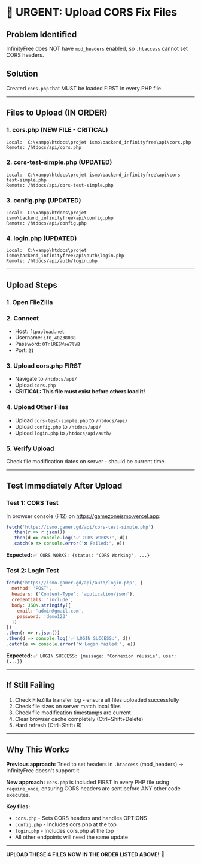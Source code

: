 # 🚨 URGENT: Upload CORS Fix Files

## Problem Identified
InfinityFree does NOT have `mod_headers` enabled, so `.htaccess` cannot set CORS headers.

## Solution
Created `cors.php` that MUST be loaded FIRST in every PHP file.

---

## Files to Upload (IN ORDER)

### 1. cors.php (NEW FILE - CRITICAL)
```
Local:  C:\xampp\htdocs\projet ismo\backend_infinityfree\api\cors.php
Remote: /htdocs/api/cors.php
```

### 2. cors-test-simple.php (UPDATED)
```
Local:  C:\xampp\htdocs\projet ismo\backend_infinityfree\api\cors-test-simple.php
Remote: /htdocs/api/cors-test-simple.php
```

### 3. config.php (UPDATED)
```
Local:  C:\xampp\htdocs\projet ismo\backend_infinityfree\api\config.php
Remote: /htdocs/api/config.php
```

### 4. login.php (UPDATED)
```
Local:  C:\xampp\htdocs\projet ismo\backend_infinityfree\api\auth\login.php
Remote: /htdocs/api/auth/login.php
```

---

## Upload Steps

### 1. Open FileZilla

### 2. Connect
- Host: `ftpupload.net`
- Username: `if0_40238088`
- Password: `OTnlRESWse7lVB`
- Port: `21`

### 3. Upload cors.php FIRST
- Navigate to `/htdocs/api/`
- Upload `cors.php`
- **CRITICAL: This file must exist before others load it!**

### 4. Upload Other Files
- Upload `cors-test-simple.php` to `/htdocs/api/`
- Upload `config.php` to `/htdocs/api/`
- Upload `login.php` to `/htdocs/api/auth/`

### 5. Verify Upload
Check file modification dates on server - should be current time.

---

## Test Immediately After Upload

### Test 1: CORS Test
In browser console (F12) on https://gamezoneismo.vercel.app:

```javascript
fetch('https://ismo.gamer.gd/api/cors-test-simple.php')
  .then(r => r.json())
  .then(d => console.log('✅ CORS WORKS:', d))
  .catch(e => console.error('❌ Failed:', e))
```

**Expected:** `✅ CORS WORKS: {status: "CORS Working", ...}`

### Test 2: Login Test
```javascript
fetch('https://ismo.gamer.gd/api/auth/login.php', {
  method: 'POST',
  headers: {'Content-Type': 'application/json'},
  credentials: 'include',
  body: JSON.stringify({
    email: 'admin@gmail.com',
    password: 'demo123'
  })
})
.then(r => r.json())
.then(d => console.log('✅ LOGIN SUCCESS:', d))
.catch(e => console.error('❌ Login failed:', e))
```

**Expected:** `✅ LOGIN SUCCESS: {message: "Connexion réussie", user: {...}}`

---

## If Still Failing

1. Check FileZilla transfer log - ensure all files uploaded successfully
2. Check file sizes on server match local files
3. Check file modification timestamps are current
4. Clear browser cache completely (Ctrl+Shift+Delete)
5. Hard refresh (Ctrl+Shift+R)

---

## Why This Works

**Previous approach:** Tried to set headers in `.htaccess` (mod_headers) → InfinityFree doesn't support it

**New approach:** `cors.php` is included FIRST in every PHP file using `require_once`, ensuring CORS headers are sent before ANY other code executes.

**Key files:**
- `cors.php` - Sets CORS headers and handles OPTIONS
- `config.php` - Includes cors.php at the top
- `login.php` - Includes cors.php at the top
- All other endpoints will need the same update

---

**UPLOAD THESE 4 FILES NOW IN THE ORDER LISTED ABOVE!** 🚀
